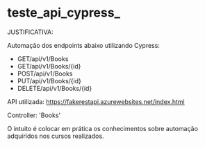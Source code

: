 # teste_api_cypress_

JUSTIFICATIVA:

Automação dos endpoints abaixo utilizando Cypress:

- GET/api/v1/Books
- GET/api/v1/Books/{id}
- POST/api/v1/Books
- PUT/api/v1/Books/{id}
- DELETE/api/v1/Books/{id}

API utilizada: https://fakerestapi.azurewebsites.net/index.html

Controller: 'Books'

O intuito é colocar em prática os conhecimentos sobre automação adquiridos nos cursos realizados.


